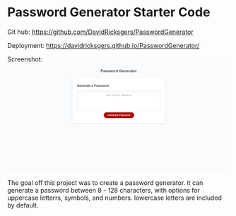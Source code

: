 # Password Generator Starter Code
Git hub:
https://github.com/DavidRicksgers/PasswordGenerator

Deployment:
https://davidricksgers.github.io/PasswordGenerator/

Screenshot:
![img](PassGenScreenShot.png)


The goal off this project was to create a password generator.
it can generate a password between 8 - 128 characters, with options for uppercase letterrs, symbols, and numbers.
lowercase letters are included by default.